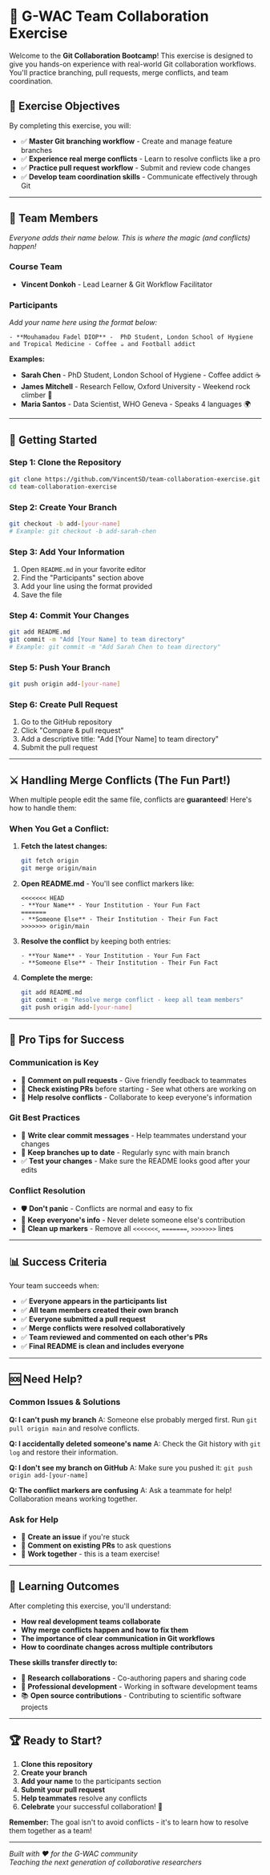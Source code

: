 # 🤝 G-WAC Team Collaboration Exercise

Welcome to the **Git Collaboration Bootcamp**! This exercise is designed to give you hands-on experience with real-world Git collaboration workflows. You'll practice branching, pull requests, merge conflicts, and team coordination.

## 🎯 **Exercise Objectives**

By completing this exercise, you will:

- ✅ **Master Git branching workflow** - Create and manage feature branches
- ✅ **Experience real merge conflicts** - Learn to resolve conflicts like a pro
- ✅ **Practice pull request workflow** - Submit and review code changes
- ✅ **Develop team coordination skills** - Communicate effectively through Git

---

## 👥 **Team Members**

*Everyone adds their name below. This is where the magic (and conflicts) happen!*

### **Course Team**
- **Vincent Donkoh** - Lead Learner & Git Workflow Facilitator

### **Participants**
*Add your name here using the format below:*

```
- **Mouhamadou Fadel DIOP** -  PhD Student, London School of Hygiene and Tropical Medicine - Coffee ☕ and Football addict
```

**Examples:**
- **Sarah Chen** - PhD Student, London School of Hygiene - Coffee addict ☕
- **James Mitchell** - Research Fellow, Oxford University - Weekend rock climber 🧗
- **Maria Santos** - Data Scientist, WHO Geneva - Speaks 4 languages 🌍

---

## 🚀 **Getting Started**

### **Step 1: Clone the Repository**
```bash
git clone https://github.com/VincentSD/team-collaboration-exercise.git
cd team-collaboration-exercise
```

### **Step 2: Create Your Branch**
```bash
git checkout -b add-[your-name]
# Example: git checkout -b add-sarah-chen
```

### **Step 3: Add Your Information**
1. Open `README.md` in your favorite editor
2. Find the "Participants" section above
3. Add your line using the format provided
4. Save the file

### **Step 4: Commit Your Changes**
```bash
git add README.md
git commit -m "Add [Your Name] to team directory"
# Example: git commit -m "Add Sarah Chen to team directory"
```

### **Step 5: Push Your Branch**
```bash
git push origin add-[your-name]
```

### **Step 6: Create Pull Request**
1. Go to the GitHub repository
2. Click "Compare & pull request" 
3. Add a descriptive title: "Add [Your Name] to team directory"
4. Submit the pull request

---

## ⚔️ **Handling Merge Conflicts (The Fun Part!)**

When multiple people edit the same file, conflicts are **guaranteed**! Here's how to handle them:

### **When You Get a Conflict:**

1. **Fetch the latest changes:**
   ```bash
   git fetch origin
   git merge origin/main
   ```

2. **Open README.md** - You'll see conflict markers like:
   ```
   <<<<<<< HEAD
   - **Your Name** - Your Institution - Your Fun Fact
   =======
   - **Someone Else** - Their Institution - Their Fun Fact  
   >>>>>>> origin/main
   ```

3. **Resolve the conflict** by keeping both entries:
   ```
   - **Your Name** - Your Institution - Your Fun Fact
   - **Someone Else** - Their Institution - Their Fun Fact
   ```

4. **Complete the merge:**
   ```bash
   git add README.md
   git commit -m "Resolve merge conflict - keep all team members"
   git push origin add-[your-name]
   ```

---

## 🎯 **Pro Tips for Success**

### **Communication is Key**
- 💬 **Comment on pull requests** - Give friendly feedback to teammates
- 👀 **Check existing PRs** before starting - See what others are working on
- 🤝 **Help resolve conflicts** - Collaborate to keep everyone's information

### **Git Best Practices**
- 📝 **Write clear commit messages** - Help teammates understand your changes
- 🔄 **Keep branches up to date** - Regularly sync with main branch
- ✅ **Test your changes** - Make sure the README looks good after your edits

### **Conflict Resolution**
- 🛡️ **Don't panic** - Conflicts are normal and easy to fix
- 👥 **Keep everyone's info** - Never delete someone else's contribution
- 🧹 **Clean up markers** - Remove all `<<<<<<<`, `=======`, `>>>>>>>` lines

---

## 📊 **Success Criteria**

Your team succeeds when:

- ✅ **Everyone appears in the participants list**
- ✅ **All team members created their own branch**
- ✅ **Everyone submitted a pull request**
- ✅ **Merge conflicts were resolved collaboratively**
- ✅ **Team reviewed and commented on each other's PRs**
- ✅ **Final README is clean and includes everyone**

---

## 🆘 **Need Help?**

### **Common Issues & Solutions**

**Q: I can't push my branch**
A: Someone else probably merged first. Run `git pull origin main` and resolve conflicts.

**Q: I accidentally deleted someone's name**
A: Check the Git history with `git log` and restore their information.

**Q: I don't see my branch on GitHub**
A: Make sure you pushed it: `git push origin add-[your-name]`

**Q: The conflict markers are confusing**
A: Ask a teammate for help! Collaboration means working together.

### **Ask for Help**
- 🙋 **Create an issue** if you're stuck
- 💬 **Comment on existing PRs** to ask questions
- 👥 **Work together** - this is a team exercise!

---

## 🎉 **Learning Outcomes**

After completing this exercise, you'll understand:

- **How real development teams collaborate**
- **Why merge conflicts happen and how to fix them**
- **The importance of clear communication in Git workflows**
- **How to coordinate changes across multiple contributors**

**These skills transfer directly to:**
- 🔬 **Research collaborations** - Co-authoring papers and sharing code
- 💼 **Professional development** - Working in software development teams
- 📚 **Open source contributions** - Contributing to scientific software projects

---

## 🏆 **Ready to Start?**

1. **Clone this repository**
2. **Create your branch** 
3. **Add your name** to the participants section
4. **Submit your pull request**
5. **Help teammates** resolve any conflicts
6. **Celebrate** your successful collaboration! 🎉

**Remember:** The goal isn't to avoid conflicts - it's to learn how to resolve them together as a team!

---

*Built with ❤️ for the G-WAC community*  
*Teaching the next generation of collaborative researchers*
